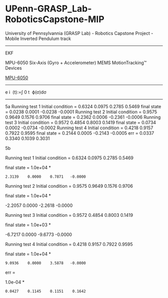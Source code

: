 # UPenn-GRASP_Lab-RoboticsCapstone-MIP
University of Pennsylvannia (GRASP Lab) - Robotics Capstone Project - Mobile Inverted Pendulum track


---
EKF

MPU-6050 Six-Axis (Gyro + Accelerometer) MEMS MotionTracking™ Devices

[MPU-6050](https://www.invensense.com/products/motion-tracking/6-axis/mpu-6050/)

---


e 
i
​	 (t):=∫ 
0
t
​	 ϕ(σ)dσ

---

5a
Running test 1
Initial condition =     0.6324    0.0975    0.2785    0.5469
final state =     0.0238    0.0001   -0.0238   -0.0001
Running test 2
Initial condition =     0.9575    0.9649    0.1576    0.9706
final state =     0.2362    0.0006   -0.2361   -0.0006
Running test 3
Initial condition =     0.9572    0.4854    0.8003    0.1419
final state =     0.0734    0.0002   -0.0734   -0.0002
Running test 4
Initial condition =     0.4218    0.9157    0.7922    0.9595
final state =     0.2144    0.0005   -0.2143   -0.0005
err =
    0.0337    0.3340    0.1039    0.3031
    
5b

Running test 1
Initial condition =     0.6324    0.0975    0.2785    0.5469

final state =    1.0e+04 *

    2.3139    0.0000    0.7871   -0.0000

Running test 2
Initial condition =     0.9575    0.9649    0.1576    0.9706

final state =    1.0e+04 *

   -2.2057    0.0000   -2.2618   -0.0000

Running test 3
Initial condition =     0.9572    0.4854    0.8003    0.1419

final state =    1.0e+03 *

   -6.7217    0.0000   -9.6773   -0.0000

Running test 4
Initial condition =     0.4218    0.9157    0.7922    0.9595

final state =    1.0e+04 *

    9.0936    0.0000    3.5878   -0.0000


err =

   1.0e-04 *

    0.0427    0.1145    0.1151    0.1642
